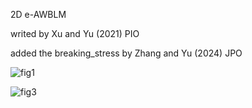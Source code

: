 2D e-AWBLM

writed by Xu and Yu (2021) PIO

added the breaking_stress by Zhang and Yu (2024) JPO

![fig1](https://github.com/anyifang/e-AWBLM/assets/89235013/c34a4eaa-037c-4037-91cf-a4a8de48211f)


![fig3](https://github.com/anyifang/e-AWBLM/assets/89235013/a54a6ba8-5505-41a1-9668-aba04ef2e0c2)
